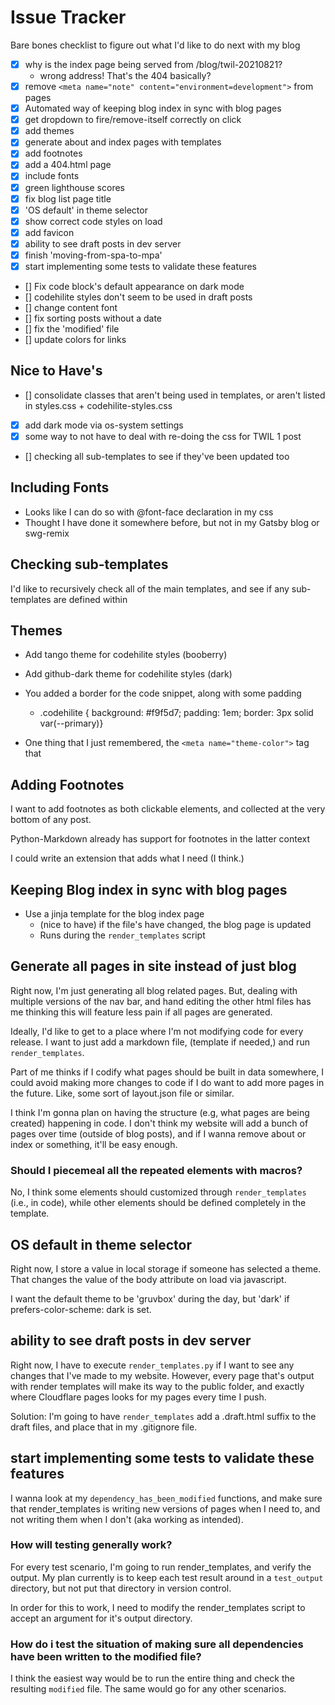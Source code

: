 # Issue Tracker

Bare bones checklist to figure out what I'd like to do next with my blog

- [x] why is the index page being served from /blog/twil-20210821?
  - wrong address! That's the 404 basically?
- [x] remove `<meta name="note" content="environment=development">` from pages
- [x] Automated way of keeping blog index in sync with blog pages
- [x] get dropdown to fire/remove-itself correctly on click
- [x] add themes
- [x] generate about and index pages with templates
- [x] add footnotes
- [x] add a 404.html page
- [x] include fonts
- [x] green lighthouse scores
- [x] fix blog list page title
- [x] 'OS default' in theme selector
- [x] show correct code styles on load
- [x] add favicon
- [x] ability to see draft posts in dev server
- [x] finish 'moving-from-spa-to-mpa'
- [x] start implementing some tests to validate these features
- [] Fix code block's default appearance on dark mode
- [] codehilite styles don't seem to be used in draft posts
- [] change content font
- [] fix sorting posts without a date
- [] fix the 'modified' file
- [] update colors for links

## Nice to Have's

- [] consolidate classes that aren't being used in templates, or aren't listed in styles.css + codehilite-styles.css
- [x] add dark mode via os-system settings
- [x] some way to not have to deal with re-doing the css for TWIL 1 post
- [] checking all sub-templates to see if they've been updated too

## Including Fonts

- Looks like I can do so with @font-face declaration in my css
- Thought I have done it somewhere before, but not in my Gatsby blog or swg-remix

## Checking sub-templates

I'd like to recursively check all of the main templates, and see if any sub-templates are defined within

## Themes

- Add tango theme for codehilite styles (booberry)
- Add github-dark theme for codehilite styles (dark)

- You added a border for the code snippet, along with some padding
  - .codehilite { background: #f9f5d7; padding: 1em; border: 3px solid var(--primary)}

- One thing that I just remembered, the `<meta name="theme-color">` tag that

## Adding Footnotes

I want to add footnotes as both clickable elements, and collected at the very bottom of any post.

Python-Markdown already has support for footnotes in the latter context

I could write an extension that adds what I need (I think.)

## Keeping Blog index in sync with blog pages

- Use a jinja template for the blog index page
  - (nice to have) if the file's have changed, the blog page is updated
  - Runs during the `render_templates` script

## Generate all pages in site instead of just blog

Right now, I'm just generating all blog related pages. But, dealing with multiple versions of the nav bar, and hand editing the other html files has me thinking this will feature less pain if all pages are generated.

Ideally, I'd like to get to a place where I'm not modifying code for every release. I want to just add a markdown file, (template if needed,) and run `render_templates`.

Part of me thinks if I codify what pages should be built in data somewhere, I could avoid making more changes to code if I do want to add more pages in the future. Like, some sort of layout.json file or similar.

I think I'm gonna plan on having the structure (e.g, what pages are being created) happening in code. I don't think my website will add a bunch of pages over time (outside of blog posts), and if I wanna remove about or index or something, it'll be easy enough.

### Should I piecemeal all the repeated elements with macros?

No, I think some elements should customized through `render_templates` (i.e., in code), while other elements should be defined completely in the template.

## OS default in theme selector

Right now, I store a value in local storage if someone has selected a theme. That changes the value of the body attribute on load via javascript.

I want the default theme to be 'gruvbox' during the day, but 'dark' if prefers-color-scheme: dark is set.

## ability to see draft posts in dev server

Right now, I have to execute `render_templates.py` if I want to see any changes that I've made to my website. However, every page that's output with render templates will make its way to the public folder, and exactly where Cloudflare pages looks for my pages every time I push.

Solution: I'm going to have `render_templates` add a .draft.html suffix to the draft files, and place that in my .gitignore file.

## start implementing some tests to validate these features

I wanna look at my `dependency_has_been_modified` functions, and make sure that render_templates is writing new versions of pages when I need to, and not writing them when I don't (aka working as intended).

### How will testing generally work?

For every test scenario, I'm going to run render_templates, and verify the output. My plan currently is to keep each test result around in a `test_output` directory, but not put that directory in version control.

In order for this to work, I need to modify the render_templates script to accept an argument for it's output directory.

### How do i test the situation of making sure all dependencies have been written to the modified file?

I think the easiest way would be to run the entire thing and check the resulting `modified` file. The same would go for any other scenarios.
